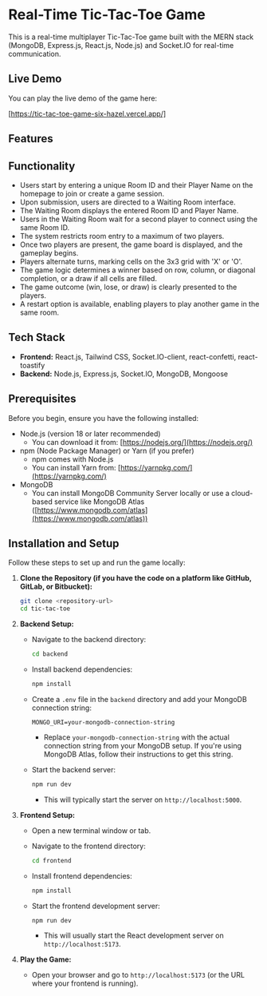 # Real-Time Tic-Tac-Toe Game

This is a real-time multiplayer Tic-Tac-Toe game built with the MERN stack (MongoDB, Express.js, React.js, Node.js) and Socket.IO for real-time communication.

## Live Demo

You can play the live demo of the game here:

[https://tic-tac-toe-game-six-hazel.vercel.app/]

## Features

## Functionality

* Users start by entering a unique Room ID and their Player Name on the homepage to join or create a game session.
* Upon submission, users are directed to a Waiting Room interface.
* The Waiting Room displays the entered Room ID and Player Name.
* Users in the Waiting Room wait for a second player to connect using the same Room ID.
* The system restricts room entry to a maximum of two players.
* Once two players are present, the game board is displayed, and the gameplay begins.
* Players alternate turns, marking cells on the 3x3 grid with 'X' or 'O'.
* The game logic determines a winner based on row, column, or diagonal completion, or a draw if all cells are filled.
* The game outcome (win, lose, or draw) is clearly presented to the players.
* A restart option is available, enabling players to play another game in the same room.

## Tech Stack

* **Frontend:** React.js, Tailwind CSS, Socket.IO-client, react-confetti, react-toastify
* **Backend:** Node.js, Express.js, Socket.IO, MongoDB, Mongoose

## Prerequisites

Before you begin, ensure you have the following installed:

* Node.js (version 18 or later recommended)
    * You can download it from: [https://nodejs.org/](https://nodejs.org/)
* npm (Node Package Manager) or Yarn (if you prefer)
    * npm comes with Node.js
    * You can install Yarn from: [https://yarnpkg.com/](https://yarnpkg.com/)
* MongoDB
    * You can install MongoDB Community Server locally or use a cloud-based service like MongoDB Atlas ([https://www.mongodb.com/atlas](https://www.mongodb.com/atlas))

## Installation and Setup

Follow these steps to set up and run the game locally:

1.  **Clone the Repository (if you have the code on a platform like GitHub, GitLab, or Bitbucket):**

    ```bash
    git clone <repository-url>
    cd tic-tac-toe
    ```

2.  **Backend Setup:**

    * Navigate to the backend directory:

        ```bash
        cd backend
        ```

    * Install backend dependencies:

        ```bash
        npm install

    * Create a `.env` file in the `backend` directory and add your MongoDB connection string:

        ```
        MONGO_URI=your-mongodb-connection-string 
        ```

        * Replace `your-mongodb-connection-string` with the actual connection string from your MongoDB setup. If you're using MongoDB Atlas, follow their instructions to get this string.

    * Start the backend server:

        ```bash
        npm run dev
        ```

        * This will typically start the server on `http://localhost:5000`.

3.  **Frontend Setup:**

    * Open a new terminal window or tab.
    * Navigate to the frontend directory:

        ```bash
        cd frontend
        ```

    * Install frontend dependencies:

        ```bash
        npm install

    * Start the frontend development server:

        ```bash
        npm run dev
        ```

        * This will usually start the React development server on `http://localhost:5173`.

4.  **Play the Game:**

    * Open your browser and go to `http://localhost:5173` (or the URL where your frontend is running).
   

